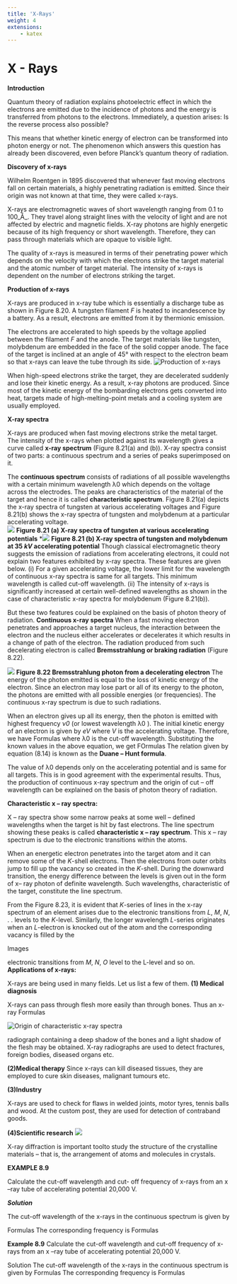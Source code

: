 ```yaml
---
title: 'X-Rays'
weight: 4
extensions:
    - katex
---
```


# **X - Rays**
**Introduction** 

Quantum theory of radiation explains photoelectric effect in which the electrons are emitted due to the incidence of photons and the energy is transferred from photons to the electrons. Immediately, a question arises: Is the reverse process also possible?

This means that whether kinetic energy of electron can be transformed into photon energy or not. The phenomenon which answers this question has already been discovered, even before Planck’s quantum theory of radiation.

**Discovery of x-rays** 

Wilhelm Roentgen in 1895 discovered that whenever fast moving electrons fall on certain materials, a highly penetrating radiation is emitted. Since their origin was not known at that time, they were called x-rays.

X-rays are electromagnetic waves of short wavelength ranging from 0.1 to 100_Å_. They travel along straight lines with the velocity of light and are not affected by electric and magnetic fields. X-ray photons are highly energetic because of its high frequency or short wavelength. Therefore, they can pass through materials which are opaque to visible light.

The quality of x-rays is measured in terms of their penetrating power which depends on the velocity with which the electrons strike the target material and the atomic number of target material. The intensity of x-rays is dependent on the number of electrons striking the target.

**Production of x-rays** 

X-rays are produced in x-ray tube which is essentially a discharge tube as shown in Figure 8.20. A tungsten filament _F_ is heated to incandescence by a battery. As a result, electrons are emitted from it by thermionic emission.

The electrons are accelerated to high speeds by the voltage applied between the filament _F_ and the anode. The target materials like tungsten, molybdenum are embedded in the face of the solid copper anode. The face of the target is inclined at an angle of 45° with respect to the electron beam so that x-rays can leave the tube through its side.
![Production of x-rays](8.20.png "")

When high-speed electrons strike the target, they are decelerated suddenly and lose their kinetic energy. As a result, x-ray photons are produced. Since most of the kinetic energy of the bombarding electrons gets converted into heat, targets made of high-melting-point metals and a cooling system are usually employed.

**X-ray spectra** 

X-rays are produced when fast moving electrons strike the metal target. The intensity of the x-rays when plotted against its wavelength gives a curve called **x-ray spectrum** (Figure 8.21(a) and (b)). X-ray spectra consist of two parts: a continuous spectrum and a series of peaks superimposed on it.

The **continuous spectrum** consists of radiations of all possible wavelengths with a certain minimum wavelength λ0 which depends on the voltage across the electrodes. The peaks are characteristics of the material of the target and hence it is called **characteristic spectrum**. Figure 8.21(a) depicts the x-ray spectra of tungsten at various accelerating voltages and Figure 8.21(b) shows the x-ray spectra of tungsten and molybdenum at a particular accelerating voltage.  
![](8.21.png "")
**Figure 8.21 (a) X-ray spectra of tungsten at various accelerating potentials**
*![](8.21.png "")
**Figure 8.21 (b) X-ray spectra of tungsten and molybdenum at 35 _kV_ accelerating potential**
Though classical electromagnetic theory suggests the emission of radiations from accelerating electrons, it could not explain two features exhibited by x-ray spectra. These features are given below. 
(i) For a given accelerating voltage, the lower limit for the wavelength of continuous x-ray spectra is same for all targets. This minimum wavelength is called cut-off wavelength. 
(ii) The intensity of x-rays is significantly increased at certain well-defined wavelengths as shown in the case of characteristic x-ray spectra for molybdenum (Figure 8.21(b)).  

But these two features could be explained on the basis of photon theory of radiation. **Continuous x-ray spectra** When a fast moving electron penetrates and approaches a target nucleus, the interaction between the electron and the nucleus either accelerates or decelerates it which results in a change of path of the electron. The radiation produced from such decelerating electron is called **Bremsstrahlung or braking radiation** (Figure 8.22).

![](8.22.png "")
**Figure 8.22 Bremsstrahlung photon from a decelerating electron**
The energy of the photon emitted is equal to the loss of kinetic energy of the electron. Since an electron may lose part or all of its energy to the photon, the photons are emitted with all possible energies (or frequencies). The continuous x-ray spectrum is due to such radiations.

When an electron gives up all its energy, then the photon is emitted with highest frequency _ν0_ (or lowest wavelength λ0 ). The initial kinetic energy of an electron is given by _eV_ where _V_ is the accelerating voltage. Therefore, we have
Formulas 
where λ0 is the cut-off wavelength. Substituting the known values in the above equation, we get
FOrmulas 
The relation given by equation (8.14) is known as the **Duane – Hunt formula**.

The value of λ0 depends only on the accelerating potential and is same for all targets. This is in good agreement with the experimental results. Thus, the production of continuous x-ray spectrum and the origin of cut – off wavelength can be explained on the basis of photon theory of radiation.

**Characteristic x – ray spectra:** 

X – ray spectra show some narrow peaks at some well – defined wavelengths when the target is hit by fast electrons. The line spectrum showing these peaks is called **characteristic x – ray** **spectrum**. This x – ray spectrum is due to the electronic transitions within the atoms.

When an energetic electron penetrates into the target atom and it can remove some of the _K_\-shell electrons. Then the electrons from outer orbits jump to fill up the vacancy so created in the _K_\-shell. During the downward transition, the energy difference between the levels is given out in the form of x– ray photon of definite wavelength. Such wavelengths, characteristic of the target, constitute the line spectrum.

From the Figure 8.23, it is evident that _K_\-series of lines in the x-ray spectrum of an element arises due to the electronic transitions from _L_, _M_, _N_, . . levels to the _K_\-level. Similarly, the longer wavelength _L_\-series originates when an _L_\-electron is knocked out of the atom and the corresponding vacancy is filled by the
  
Images 

electronic transitions from _M_, _N_, _O_ level to the L-level and so on.
**Applications of x-rays:** 

X-rays are being used in many fields. Let us list a few of them.
**(1) Medical diagnosis** 

X-rays can pass through flesh more easily than through bones. Thus an x-ray
Formulas 

![Origin of characteristic x-ray spectra  ](8.23.png "")

radiograph containing a deep shadow of the bones and a light shadow of the flesh may be obtained. X-ray radiographs are used to detect fractures, foreign bodies, diseased organs etc.

**(2)Medical therapy** 
Since x-rays can kill diseased tissues, they are employed to cure skin diseases, malignant tumours etc.

**(3)Industry** 

X-rays are used to check for flaws in welded joints, motor tyres, tennis balls and wood. At the custom post, they are used for detection of contraband goods.

**(4)Scientific research** 
![](8.30.png "")

X-ray diffraction is important toolto study the structure of the crystalline materials – that is, the arrangement of atoms and molecules in crystals.

**EXAMPLE 8.9**

Calculate the cut-off wavelength and cut- off frequency of x-rays from an x –ray tube of accelerating potential 20,000 V.

**_Solution_**

The cut-off wavelength of the x-rays in the continuous spectrum is given by

Formulas 
The corresponding frequency is
Formulas 

**Example 8.9**
Calculate the cut-off wavelength and cut-off frequency of x-rays from an x –ray tube of accelerating potential 20,000 V.

Solution
The cut-off wavelength of the x-rays in the continuous spectrum is given by
Formulas 
The corresponding frequency is
Formulas